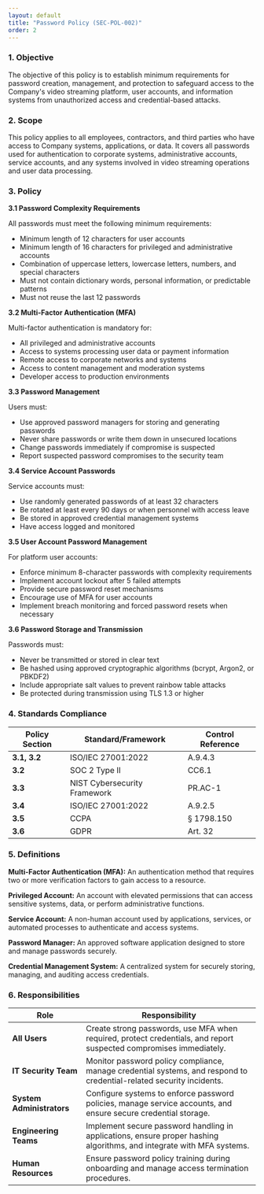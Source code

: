 ```yaml
---
layout: default
title: "Password Policy (SEC-POL-002)"
order: 2
---
```


### 1. Objective

The objective of this policy is to establish minimum requirements for password creation, management, and protection to safeguard access to the Company's video streaming platform, user accounts, and information systems from unauthorized access and credential-based attacks.

### 2. Scope

This policy applies to all employees, contractors, and third parties who have access to Company systems, applications, or data. It covers all passwords used for authentication to corporate systems, administrative accounts, service accounts, and any systems involved in video streaming operations and user data processing.

### 3. Policy

**3.1 Password Complexity Requirements**

All passwords must meet the following minimum requirements:
- Minimum length of 12 characters for user accounts
- Minimum length of 16 characters for privileged and administrative accounts
- Combination of uppercase letters, lowercase letters, numbers, and special characters
- Must not contain dictionary words, personal information, or predictable patterns
- Must not reuse the last 12 passwords

**3.2 Multi-Factor Authentication (MFA)**

Multi-factor authentication is mandatory for:
- All privileged and administrative accounts
- Access to systems processing user data or payment information
- Remote access to corporate networks and systems
- Access to content management and moderation systems
- Developer access to production environments

**3.3 Password Management**

Users must:
- Use approved password managers for storing and generating passwords
- Never share passwords or write them down in unsecured locations
- Change passwords immediately if compromise is suspected
- Report suspected password compromises to the security team

**3.4 Service Account Passwords**

Service accounts must:
- Use randomly generated passwords of at least 32 characters
- Be rotated at least every 90 days or when personnel with access leave
- Be stored in approved credential management systems
- Have access logged and monitored

**3.5 User Account Password Management**

For platform user accounts:
- Enforce minimum 8-character passwords with complexity requirements
- Implement account lockout after 5 failed attempts
- Provide secure password reset mechanisms
- Encourage use of MFA for user accounts
- Implement breach monitoring and forced password resets when necessary

**3.6 Password Storage and Transmission**

Passwords must:
- Never be transmitted or stored in clear text
- Be hashed using approved cryptographic algorithms (bcrypt, Argon2, or PBKDF2)
- Include appropriate salt values to prevent rainbow table attacks
- Be protected during transmission using TLS 1.3 or higher

### 4. Standards Compliance

| **Policy Section** | **Standard/Framework** | **Control Reference** |
| --- | --- | --- |
| **3.1, 3.2** | ISO/IEC 27001:2022 | A.9.4.3 |
| **3.2** | SOC 2 Type II | CC6.1 |
| **3.3** | NIST Cybersecurity Framework | PR.AC-1 |
| **3.4** | ISO/IEC 27001:2022 | A.9.2.5 |
| **3.5** | CCPA | § 1798.150 |
| **3.6** | GDPR | Art. 32 |

### 5. Definitions

**Multi-Factor Authentication (MFA):** An authentication method that requires two or more verification factors to gain access to a resource.

**Privileged Account:** An account with elevated permissions that can access sensitive systems, data, or perform administrative functions.

**Service Account:** A non-human account used by applications, services, or automated processes to authenticate and access systems.

**Password Manager:** An approved software application designed to store and manage passwords securely.

**Credential Management System:** A centralized system for securely storing, managing, and auditing access credentials.

### 6. Responsibilities

| Role | Responsibility |
| --- | --- |
| **All Users** | Create strong passwords, use MFA when required, protect credentials, and report suspected compromises immediately. |
| **IT Security Team** | Monitor password policy compliance, manage credential systems, and respond to credential-related security incidents. |
| **System Administrators** | Configure systems to enforce password policies, manage service accounts, and ensure secure credential storage. |
| **Engineering Teams** | Implement secure password handling in applications, ensure proper hashing algorithms, and integrate with MFA systems. |
| **Human Resources** | Ensure password policy training during onboarding and manage access termination procedures. |
